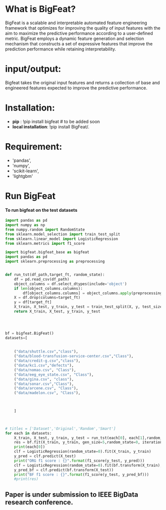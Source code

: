 # What is BigFeat?
BigFeat is a scalable and interpretable automated feature engineering framework that optimizes for improving the quality of input features with the aim to maximize the predictive performance according to a user-defined metric.
BigFeat employs a dynamic feature generation and selection mechanism that constructs a set of expressive features that improve the prediction performance while retaining interpretability.


# input/output:
Bigfeat takes the original input features and returns a collection of base and engineered features expected to improve the predictive performance.

# Installation:
  - **pip** : !pip install bigfeat # to be added soon
  - **local installation**: !pip install BigFeat/.

# Requirement:
  - 'pandas',
  - 'numpy',
  - 'scikit-learn',
  - 'lightgbm'
  
# Run BigFeat

#### To run bigfeat on the test datasets

```python
import pandas as pd
import numpy as np
from numpy.random import RandomState
from sklearn.model_selection import train_test_split
from sklearn.linear_model import LogisticRegression
from sklearn.metrics import f1_score

import bigfeat.bigfeat_base as bigfeat
import pandas as pd
import sklearn.preprocessing as preprocessing


def run_tst(df_path,target_ft, random_state):
    df = pd.read_csv(df_path)
    object_columns = df.select_dtypes(include='object')
    if len(object_columns.columns):
        df[object_columns.columns] = object_columns.apply(preprocessing.LabelEncoder().fit_transform)
    X = df.drop(columns=target_ft)
    y = df[target_ft]
    X_train, X_test, y_train, y_test = train_test_split(X, y, test_size=0.2, random_state=random_state)
    return X_train, X_test, y_train, y_test




bf = bigfeat.BigFeat()
datasets=[
        
        
    ("data/shuttle.csv","class"),
    ("data/blood-transfusion-service-center.csv","Class"),
    ("data/credit-g.csv","class"),
    ("data/kc1.csv","defects"),
    ("data/nomao.csv", "Class"),
    ("data/eeg_eye_state.csv", "Class"),
    ("data/gina.csv", "class"),
    ("data/sonar.csv","Class"),
    ("data/arcene.csv", "Class"),
    ("data/madelon.csv", "Class"),
  
    

    ]



# titles = ['Dataset','Original','Random','Smart']
for each in datasets:
    X_train, X_test, y_train, y_test = run_tst(each[0], each[1],random_state=0)
    res = bf.fit(X_train, y_train, gen_size=5,random_state=0, iterations=5,estimator='avg',feat_imps = True, split_feats = None, check_corr= False, selection = 'fAnova', combine_res = True)
    print(each[0])
    clf = LogisticRegression(random_state=0).fit(X_train, y_train)
    y_pred = clf.predict(X_test)
    print("ORG f1 score : {}".format(f1_score(y_test, y_pred)))
    clf = LogisticRegression(random_state=0).fit(bf.transform(X_train), y_train)
    y_pred_bf = clf.predict(bf.transform(X_test))
    print("BF f1 score : {}".format(f1_score(y_test, y_pred_bf)))
    #print(res)

```

  
  
  ## Paper is under submission to IEEE BigData research conference.
